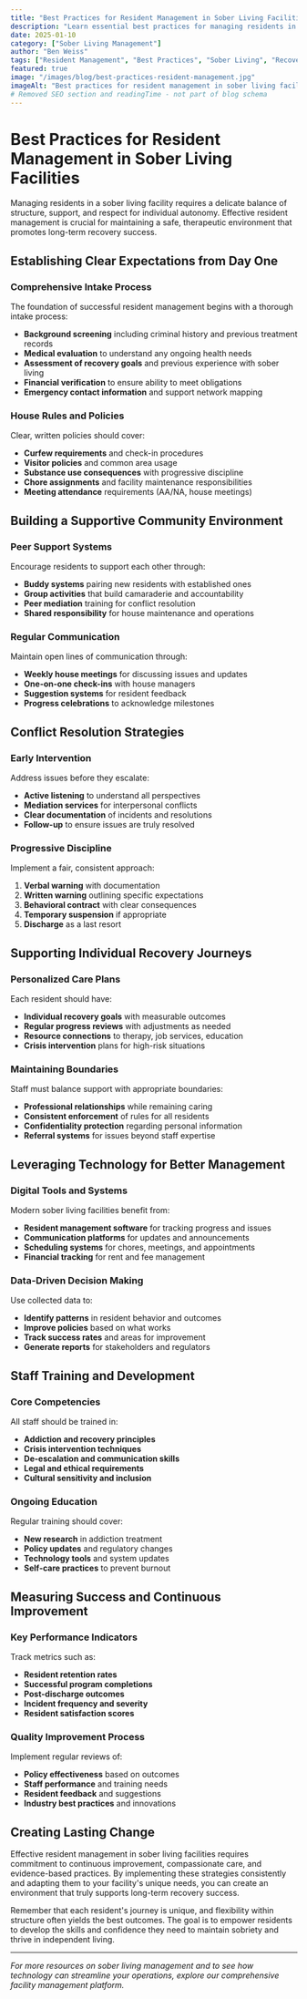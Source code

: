 ```yaml
---
title: "Best Practices for Resident Management in Sober Living Facilities"
description: "Learn essential best practices for managing residents in sober living facilities, including admissions, monitoring, and support strategies."
date: 2025-01-10
category: ["Sober Living Management"]
author: "Ben Weiss"
tags: ["Resident Management", "Best Practices", "Sober Living", "Recovery", "Operations"]
featured: true
image: "/images/blog/best-practices-resident-management.jpg"
imageAlt: "Best practices for resident management in sober living facilities"
# Removed SEO section and readingTime - not part of blog schema
---
```


# Best Practices for Resident Management in Sober Living Facilities

Managing residents in a sober living facility requires a delicate balance of structure, support, and respect for individual autonomy. Effective resident management is crucial for maintaining a safe, therapeutic environment that promotes long-term recovery success.

## Establishing Clear Expectations from Day One

### Comprehensive Intake Process

The foundation of successful resident management begins with a thorough intake process:

- **Background screening** including criminal history and previous treatment records
- **Medical evaluation** to understand any ongoing health needs
- **Assessment of recovery goals** and previous experience with sober living
- **Financial verification** to ensure ability to meet obligations
- **Emergency contact information** and support network mapping

### House Rules and Policies

Clear, written policies should cover:

- **Curfew requirements** and check-in procedures
- **Visitor policies** and common area usage
- **Substance use consequences** with progressive discipline
- **Chore assignments** and facility maintenance responsibilities
- **Meeting attendance** requirements (AA/NA, house meetings)

## Building a Supportive Community Environment

### Peer Support Systems

Encourage residents to support each other through:

- **Buddy systems** pairing new residents with established ones
- **Group activities** that build camaraderie and accountability
- **Peer mediation** training for conflict resolution
- **Shared responsibility** for house maintenance and operations

### Regular Communication

Maintain open lines of communication through:

- **Weekly house meetings** for discussing issues and updates
- **One-on-one check-ins** with house managers
- **Suggestion systems** for resident feedback
- **Progress celebrations** to acknowledge milestones

## Conflict Resolution Strategies

### Early Intervention

Address issues before they escalate:

- **Active listening** to understand all perspectives
- **Mediation services** for interpersonal conflicts
- **Clear documentation** of incidents and resolutions
- **Follow-up** to ensure issues are truly resolved

### Progressive Discipline

Implement a fair, consistent approach:

1. **Verbal warning** with documentation
2. **Written warning** outlining specific expectations
3. **Behavioral contract** with clear consequences
4. **Temporary suspension** if appropriate
5. **Discharge** as a last resort

## Supporting Individual Recovery Journeys

### Personalized Care Plans

Each resident should have:

- **Individual recovery goals** with measurable outcomes
- **Regular progress reviews** with adjustments as needed
- **Resource connections** to therapy, job services, education
- **Crisis intervention** plans for high-risk situations

### Maintaining Boundaries

Staff must balance support with appropriate boundaries:

- **Professional relationships** while remaining caring
- **Consistent enforcement** of rules for all residents
- **Confidentiality protection** regarding personal information
- **Referral systems** for issues beyond staff expertise

## Leveraging Technology for Better Management

### Digital Tools and Systems

Modern sober living facilities benefit from:

- **Resident management software** for tracking progress and issues
- **Communication platforms** for updates and announcements
- **Scheduling systems** for chores, meetings, and appointments
- **Financial tracking** for rent and fee management

### Data-Driven Decision Making

Use collected data to:

- **Identify patterns** in resident behavior and outcomes
- **Improve policies** based on what works
- **Track success rates** and areas for improvement
- **Generate reports** for stakeholders and regulators

## Staff Training and Development

### Core Competencies

All staff should be trained in:

- **Addiction and recovery principles**
- **Crisis intervention techniques**
- **De-escalation and communication skills**
- **Legal and ethical requirements**
- **Cultural sensitivity and inclusion**

### Ongoing Education

Regular training should cover:

- **New research** in addiction treatment
- **Policy updates** and regulatory changes
- **Technology tools** and system updates
- **Self-care practices** to prevent burnout

## Measuring Success and Continuous Improvement

### Key Performance Indicators

Track metrics such as:

- **Resident retention rates**
- **Successful program completions**
- **Post-discharge outcomes**
- **Incident frequency and severity**
- **Resident satisfaction scores**

### Quality Improvement Process

Implement regular reviews of:

- **Policy effectiveness** based on outcomes
- **Staff performance** and training needs
- **Resident feedback** and suggestions
- **Industry best practices** and innovations

## Creating Lasting Change

Effective resident management in sober living facilities requires commitment to continuous improvement, compassionate care, and evidence-based practices. By implementing these strategies consistently and adapting them to your facility's unique needs, you can create an environment that truly supports long-term recovery success.

Remember that each resident's journey is unique, and flexibility within structure often yields the best outcomes. The goal is to empower residents to develop the skills and confidence they need to maintain sobriety and thrive in independent living.

---

*For more resources on sober living management and to see how technology can streamline your operations, explore our comprehensive facility management platform.*